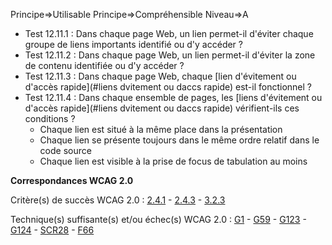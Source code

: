Principe=>Utilisable
Principe=>Compréhensible
Niveau=>A

*   Test 12.11.1 : Dans chaque page Web, un lien permet-il d'éviter chaque groupe de liens importants identifié ou d'y accéder ?
*   Test 12.11.2 : Dans chaque page Web, un lien permet-il d'éviter la zone de contenu identifiée ou d'y accéder ?
*   Test 12.11.3 : Dans chaque page Web, chaque [lien d'évitement ou d'accès rapide](#liens dvitement ou daccs rapide) est-il fonctionnel ?
*   Test 12.11.4 : Dans chaque ensemble de pages, les [liens d'évitement ou d'accès rapide](#liens dvitement ou daccs rapide) vérifient-ils ces conditions ?
    *   Chaque lien est situé à la même place dans la présentation
    *   Chaque lien se présente toujours dans le même ordre relatif dans le code source
    *   Chaque lien est visible à la prise de focus de tabulation au moins

**Correspondances WCAG 2.0**

Critère(s) de succès WCAG 2.0 : [2.4.1](http://www.w3.org/Translations/WCAG20-fr/#navigation-mechanisms-skip) - [2.4.3](http://www.w3.org/Translations/WCAG20-fr/#navigation-mechanisms-focus-order) - [3.2.3](http://www.w3.org/Translations/WCAG20-fr/#consistent-behavior-consistent-locations)

Technique(s) suffisante(s) et/ou échec(s) WCAG 2.0 : [G1](http://www.w3.org/TR/WCAG-TECHS/G1.html) - [G59](http://www.w3.org/TR/WCAG-TECHS/G59.html) - [G123](http://www.w3.org/TR/WCAG-TECHS/G123.html) - [G124](http://www.w3.org/TR/WCAG-TECHS/G124.html) - [SCR28](http://www.w3.org/TR/WCAG-TECHS/SCR28.html) - [F66](http://www.w3.org/TR/WCAG-TECHS/F66.html)
